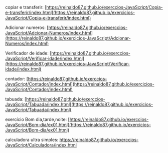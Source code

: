 copiar e transferir: [https://reinaldo87.github.io/exerccios-JavaScript/Copia-e-transferir/index.html](https://reinaldo87.github.io/exercicios-JavaScript/Copia-e-transferir/index.html)


Adicionar numeros: [https://reinaldo87.github.io/exerccios-JavaScript/Adcionar-Numeros/index.html](https://reinaldo87.github.io/exercicios-JavaScript/Adcionar-Numeros/index.html)


Verificador de idade: [https://reinaldo87.github.io/exerccios-JavaScript/Verificar-idade/index.html](https://reinaldo87.github.io/exercicios-JavaScript/Verificar-idade/index.html)


contador: [https://reinaldo87.github.io/exerccios-JavaScript/Contador/index.html](https://reinaldo87.github.io/exercicios-JavaScript/Contador/index.html)


tabuada: [https://reinaldo87.github.io/exerccios-JavaScript/Tabuada/index.html](https://reinaldo87.github.io/exercicios-JavaScript/Tabuada/index.html)


exercício Bom dia,tarde,noite: [https://reinaldo87.github.io/exerccios-JavaScript/Bom-dia/ex01.html](https://reinaldo87.github.io/exercicios-JavaScript/Bom-dia/ex01.html)


calculadora ultra simples: [https://reinaldo87.github.io/exerccios-JavaScript/Calculadora/index.html
](https://reinaldo87.github.io/exercicios-JavaScript/Calculadora/index.html)
